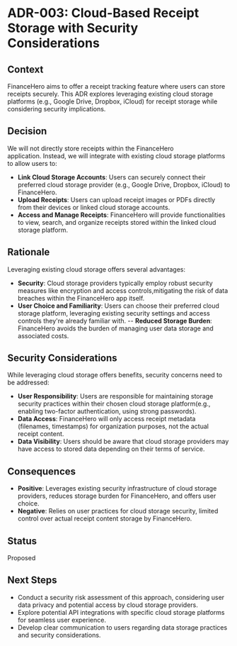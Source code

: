 # ADR-003: Cloud-Based Receipt Storage with Security Considerations

## Context
FinanceHero aims to offer a receipt tracking feature where users can store receipts securely. This ADR explores leveraging existing cloud storage platforms (e.g., Google Drive, Dropbox, iCloud) for receipt storage while considering security implications.

## Decision
We will not directly store receipts within the FinanceHero application. Instead, we will integrate with existing cloud storage platforms to allow users to:

- **Link Cloud Storage Accounts**: Users can securely connect their preferred cloud storage provider (e.g., Google Drive, Dropbox, iCloud) to FinanceHero.
- **Upload Receipts**: Users can upload receipt images or PDFs directly from their devices or linked cloud storage accounts.
- **Access and Manage Receipts**: FinanceHero will provide functionalities to view, search, and organize receipts stored within the linked cloud storage platform.

## Rationale
Leveraging existing cloud storage offers several advantages:
- **Security**: Cloud storage providers typically employ robust security measures like encryption and access controls,mitigating the risk of data breaches within the FinanceHero app itself.
- **User Choice and Familiarity**: Users can choose their preferred cloud storage platform, leveraging existing security settings and access controls they're already familiar with.
-- **Reduced Storage Burden**: FinanceHero avoids the burden of managing user data storage and associated costs.

## Security Considerations
While leveraging cloud storage offers benefits, security concerns need to be addressed:

- **User Responsibility**: Users are responsible for maintaining storage security practices within their chosen cloud storage platform(e.g., enabling two-factor authentication, using strong passwords).
- **Data Access**: FinanceHero will only access receipt metadata (filenames, timestamps) for organization purposes, not the actual receipt content.
- **Data Visibility**: Users should be aware that cloud storage providers may have access to stored data depending on their terms of service.

## Consequences
- **Positive**: Leverages existing security infrastructure of cloud storage providers, reduces storage burden for FinanceHero, and offers user choice.
- **Negative**: Relies on user practices for cloud storage security, limited control over actual receipt content storage by FinanceHero.

## Status
Proposed

## Next Steps
- Conduct a security risk assessment of this approach, considering user data privacy and potential access by cloud storage providers.
- Explore potential API integrations with specific cloud storage platforms for seamless user experience.
- Develop clear communication to users regarding data storage practices and security considerations.
